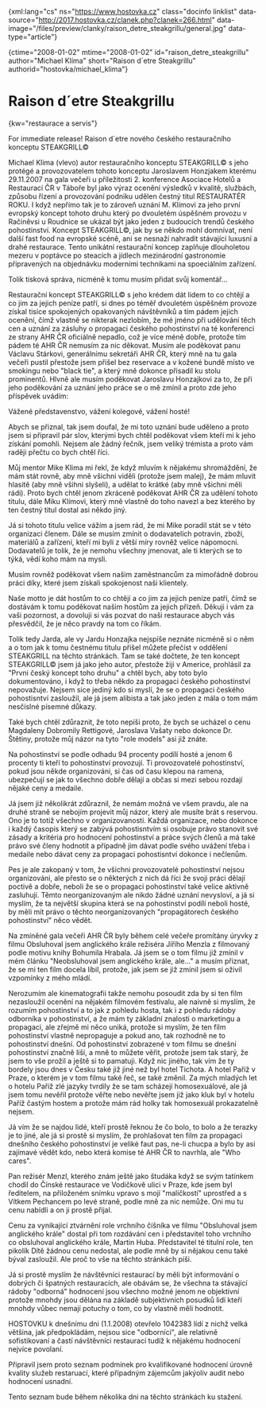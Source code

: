 
{xml:lang="cs" ns="https://www.hostovka.cz" class="docinfo linklist" data-source="http://2017.hostovka.cz/clanek.php?clanek=266.html" data-image="/files/preview/clanky/raison\_detre\_steakgrillu/general.jpg" data-type="article"}

{ctime="2008-01-02" mtime="2008-01-02" id="raison\_detre\_steakgrillu" author="Michael Klíma" short="Raison d´etre Steakgrillu" authorid="hostovka/michael_klima"}

# Raison d´etre Steakgrillu

<!-- generated attribute kw by user_udpatekw.sh on 2020-02-28, do not edit -->

{kw="restaurace a servis"}

For immediate release! Raison d´etre nového českého restauračního konceptu STEAKGRILL©

Michael Klima (vlevo) autor restauračního konceptu STEAKGRILL© s jeho protégé a provozovatelem tohoto konceptu Jaroslavem Honzjakem kterému 29.11.2007 na gala večeři u příležitosti 2. konference Asociace Hotelů a Restaurací ČR v Táboře byl jako výraz ocenění výsledků v kvalitě, službách, způsobu řízení a provozování podniku udělen čestný titul RESTAURATÉR ROKU. I když nepřímo tak je to zároveň uznání M. Klímovi za jeho první evropský koncept tohoto druhu který po dvouletém úspěšném provozu v Račiněvsi u Roudnice se ukázal být jako jeden z budoucích trendů českého pohostinství. Koncept STEAKGRILL©, jak by se někdo mohl domnívat, není další fast food na evropské scéně, ani se nesnaží nahradit stávající luxusní a drahé restaurace. Tento unikátní restaurační koncep zaplňuje dlouholetou mezeru v poptávce po steacích a jídlech mezinárodní gastronomie připravených na objednávku moderními technikami na spoeciálním zařízení.

Tolik tisková správa, nicméně k tomu musím přidat svůj komentář...

Restaurační koncept STEAKGRILL© s jeho krédem dát lidem to co chtějí a co jim za jejich peníze patří, si dnes po téměř dvouletém úspěšném provoze získal tisíce spokojených opakovaných návštěvníků a tím pádem jejich ocenění, čímž vlastně se nikterak nezlobím, že mé jméno při udělování těch cen a uznání za zásluhy o propagaci českého pohostinství na té konferenci ze strany AHR ČR oficiálně nepadlo, což je více méně dobře, protože tím pádem té AHR ČR nemusím za nic děkovat. Musím ale poděkovat panu Václavu Stárkovi, generálnímu sekretáři AHR ČR, který mně na tu gala večeři pustil přestože jsem přišel bez reservace a v kožené bundě místo ve smokingu nebo "black tie", a který mně dokonce přisadil ku stolu prominentů. Hlvně ale musím poděkovat Jaroslavu Honzajkovi za to, že při jeho poděkování za uznání jeho práce se o mě zmínil a proto zde jeho příspěvek uvádím:

Vážené představenstvo, vážení kolegové, vážení hosté!

Abych se přiznal, tak jsem doufal, že mi toto uznání bude uděleno a proto jsem si připravil pár slov, kterými bych chtěl poděkovat všem kteří mi k jeho získání pomohli. Nejsem ale žádný řečník, jsem veliký trémista a proto vám raději přečtu co bych chtěl říci.

Můj mentor Mike Klima mi řekl, že když mluvím k nějakému shromáždění, že mám stát rovně, aby mně všichni viděli (protože jsem malej), že mám mluvit hlasitě (aby mně všihni slyšeli), a udělat to krátké (aby mně všichni měli rádi). Proto bych chtěl jenom zkráceně poděkovat AHR ČR za udělení tohoto titulu, dále Miku Klímovi, který mně vlastně do toho navezl a bez kterého by ten čestný titul dostal asi někdo jiný.

Já si tohoto titulu velice vážím a jsem rád, že mi Mike poradil stát se v této organizaci členem. Dále se musím zmínit o dodavatelích potravin, zboží, materiálů a zařízení, kteří mi byli z větší míry rovněž velice nápomocni. Dodavatelů je tolik, že je nemohu všechny jmenovat, ale ti kterých se to týká, vědí koho mám na mysli.

Musím rovněž poděkovat všem našim zaměstnancům za mimořádně dobrou práci díky, které jsem získali spokojenost naši klientely.

Naše motto je dát hostům to co chtějí a co jim za jejich peníze patří, čímž se dostávám k tomu poděkovat našim hostům za jejich přízeň. Děkuji i vám za vaši pozornost, a dovoluji si vás pozvat do naši restaurace abych vás přesvědčil, že je něco pravdy na tom co říkám.

Tolik tedy Jarda, ale vy Jardu Honzajka nejspíše neznáte nicméně si o něm a o tom jak k tomu čestnému titulu přišel můžete přečíst v oddělení STEAKGRILL na těchto stránkách. Tam se také dočtete, že ten koncept STEAKGRILL© jsem já jako jeho autor, přestože žiji v Americe, prohlásil za "Prvni český koncept toho druhu" a chtěl bych, aby toto bylo dokumentováno, i když to třeba někdo za propagaci českého pohostinství nepovažuje. Nejsem sice jediný kdo si myslí, že se o propagaci českého pohostisntví zasloužil, ale já jsem alibista a tak jako jeden z mála o tom mám nesčíslné písemné důkazy.

Také bych chtěl zdůraznit, že toto nepíši proto, že bych se ucházel o cenu Magdaleny Dobromily Rettigové, Jaroslava Vašaty nebo dokonce Dr. Štětiny, protože můj názor na tyto "role models" asi již znáte.

Na pohostinství se podle odhadu 94 procenty podílí hosté a jenom 6 procenty ti kteří to pohostinství provozují. Ti provozovatelé pohostinství, pokud jsou někde organizováni, si čas od času klepou na ramena, ubezpečují se jak to všechno dobře dělají a občas si mezi sebou rozdají nějaké ceny a medaile.

Já jsem již několikrát zdůraznil, že nemám možná ve všem pravdu, ale na druhé straně se nebojím projevit můj názor, který ale musíte brát s reservou. Ono je to totiž všechno v organizovanosti. Každá organizace, nebo dokonce i každý časopis který se zabývá pohostisntvím si osobuje právo stanovit své zásady a kritéria pro hodnocení pohostinství a práce svých členů a má také právo své členy hodnotit a případně jim dávat podle svého uvážení třeba i medaile nebo dávat ceny za propagaci pohostisntví dokonce i nečlenům.

Pes je ale zakopaný v tom, že všichni provozovatelé pohostinství nejsou organizováni, ale přesto se o některých z nich dá říci že svoji práci dělají poctivě a dobře, neboli že se o propagaci pohostinství také velice aktivně zasluhují. Těmto neorganizovaným ale nikdo žádné uznání nevysloví, a já si myslím, že ta největší skupina která se na pohostinství podílí neboli hosté, by měli mít právo o těchto neorganizovaných "propagátorech českého pohostinství" něco vědět.

Na zmíněné gala večeři AHR ČR byly během celé večeře promítány úryvky z filmu Obsluhoval jsem anglického krále režiséra Jířího Menzla z filmovaný podle motivu knihy Bohumila Hrabala. Já jsem se o tom filmu již zmínil v mém článku "Neobsluhoval jsem anglického krále, ale..." a musím přiznat, že se mi ten film docela líbil, protože, jak jsem se již zmínil jsem si oživil vzpomínky z mého mládí.

Nerozumím ale kinematografii takže nemohu posoudit zda by si ten film nezasloužil ocenění na nějakém filmovém festivalu, ale naivně si myslím, že rozumím pohostinství a to jak z pohledu hosta, tak i z pohledu rádoby odborníka v pohostinství, a že mám ty základní znalosti o marketingu a propagaci, ale zřejmě mi něco uniká, protože si myslím, že ten film pohostinství vlastně nepropaguje a pokud ano, tak rozhodně ne to pohostinství dnešní. Od pohostinství zobrazené v tom filmu se dnešní pohostinství značně liší, a mně to můžete věřit, protože jsem tak starý, že jsem to vše prožil a ještě si to pamatuji. Když nic jiného, tak vím že ty bordely jsou dnes v Česku také již jiné než byl hotel Tichota. A hotel Paříž v Praze, o kterém je v tom filmu také řeč, se také změnil. Za mých mladých let o hotelu Paříž zlé jazyky tvrdily že se tam scházejí homosexuálové, ale já jsem tomu nevěřil protože věřte nebo nevěřte jsem již jako kluk byl v hotelu Paříž častým hostem a protože mám rád holky tak homosexuál prokazatelně nejsem.

Já vím že se najdou lidé, kteří prostě řeknou že čo bolo, to bolo a že terazky je to jiné, ale já si prostě si myslím, že prohlašovat ten film za propagaci dnešního českého pohostinství je veliké faut pas, ne-li chucpa a bylo by asi zajímavé vědět kdo, nebo která komise té AHR ČR to navrhla, ale "Who cares".

Pan režisér Menzl, kterého znám ještě jako študáka když se svým tatínkem chodil do Čínské restaurace ve Vodičkově ulici v Praze, kde jsem byl ředitelem, na přiloženém snímku vpravo s mojí "maličkostí" uprostřed a s Vítkem Pechancem po levé straně, podle mně za nic nemůže. Oni mu tu cenu nabídli a on ji prostě přijal.

Cenu za vynikající ztvárnění role vrchního číšníka ve filmu "Obsluhoval jsem anglického krále" dostal při tom rozdávání cen i představitel toho vrchního co obsluhoval anglického krále, Martin Huba. Představitel té titulní role, ten pikolík Dítě žádnou cenu nedostal, ale podle mně by si nějakou cenu také býval zasloužil. Ale proč to vše na těchto stránkách píši.

Já si prostě myslím že návštěvníci restaurací by měli být informování o dobrých či špatných restauracích, ale obávám se, že všechna ta stávající rádoby "odborná" hodnocení jsou všechno možné jenom ne objektivní protože mnohdy jsou dělána na základě subjektivních posudků lidí kteří mnohdy vůbec nemají potuchy o tom, co by vlastně měli hodnotit.

HOSTOVKU k dnešnímu dni (1.1.2008) otevřelo 1042383 lídí z nichž velká většina, jak předpokládám, nejsou sice "odborníci", ale relativně sofistikovaní a častí návštěvníci restaurací tudíž k nějakému hodnocení nejvíce povolaní.

Připravil jsem proto seznam podmínek pro kvalifikované hodnocení úrovně kvality služeb restaruací, které případným zájemcům jakýoliv audit nebo hodnocení usnadní.

Tento seznam bude během několika dni na těchto stránkách ku stažení.

